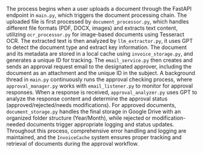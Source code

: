 The process begins when a user uploads a document through the FastAPI endpoint in `main.py`, which triggers the document processing chain. 
The uploaded file is first processed by `document_processor.py`, which handles different file formats (PDF, DOCX, images) and extracts text content, utilizing `ocr_processor.py` for image-based documents using Tesseract OCR. 
The extracted text is then analyzed by `llm_extractor.py`, it uses GPT to detect the document type and extract key information. 
The document and its metadata are stored in a local cache using `invoice_storage.py`, and generates a unique ID for tracking. 
The `email_service.py` then creates and sends an approval request email to the designated approver, including the document as an attachment and the unique ID in the subject. 
A background thread in `main.py` continuously runs the approval checking process, where `approval_manager.py` works with `email_listener.py` to monitor for approval responses. 
When a response is received, `approval_analyzer.py` uses GPT to analyze the response content and determine the approval status (approved/rejected/needs modifications). 
For approved documents, `document_storage.py` handles the final storage in Google Drive with an organized folder structure (Year/Month), while rejected or modification-needed documents trigger appropriate logging and status updates. 
Throughout this process, comprehensive error handling and logging are maintained, and the `InvoiceCache` system ensures proper tracking and retrieval of documents during the approval workflow.
